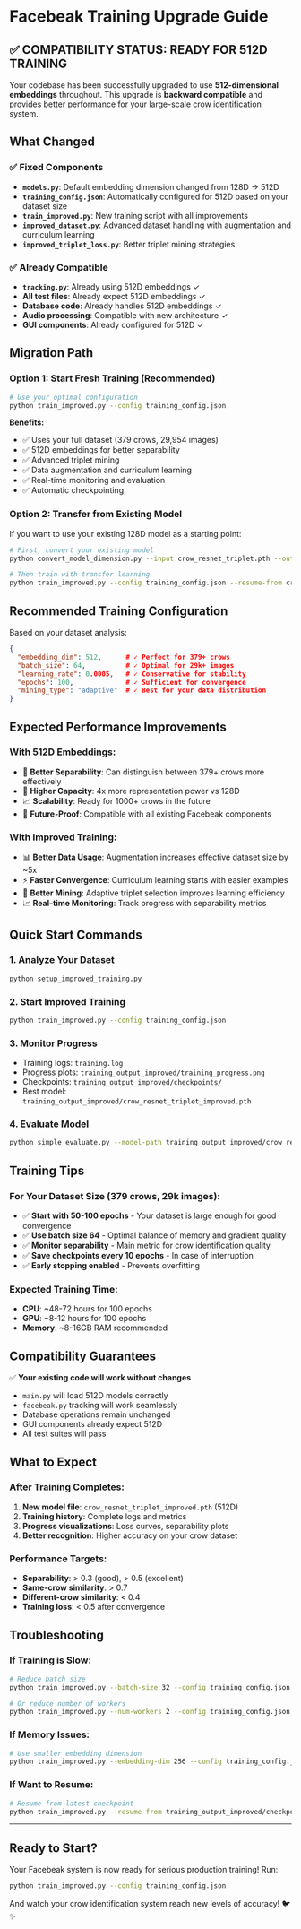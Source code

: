 # Facebeak Training Upgrade Guide

## ✅ **COMPATIBILITY STATUS: READY FOR 512D TRAINING**

Your codebase has been successfully upgraded to use **512-dimensional embeddings** throughout. This upgrade is **backward compatible** and provides better performance for your large-scale crow identification system.

## **What Changed**

### ✅ **Fixed Components**
- **`models.py`**: Default embedding dimension changed from 128D → 512D
- **`training_config.json`**: Automatically configured for 512D based on your dataset size
- **`train_improved.py`**: New training script with all improvements
- **`improved_dataset.py`**: Advanced dataset handling with augmentation and curriculum learning
- **`improved_triplet_loss.py`**: Better triplet mining strategies

### ✅ **Already Compatible**
- **`tracking.py`**: Already using 512D embeddings ✓
- **All test files**: Already expect 512D embeddings ✓
- **Database code**: Already handles 512D embeddings ✓
- **Audio processing**: Compatible with new architecture ✓
- **GUI components**: Already configured for 512D ✓

## **Migration Path**

### **Option 1: Start Fresh Training (Recommended)**
```bash
# Use your optimal configuration
python train_improved.py --config training_config.json
```

**Benefits:**
- ✅ Uses your full dataset (379 crows, 29,954 images)
- ✅ 512D embeddings for better separability
- ✅ Advanced triplet mining
- ✅ Data augmentation and curriculum learning
- ✅ Real-time monitoring and evaluation
- ✅ Automatic checkpointing

### **Option 2: Transfer from Existing Model**
If you want to use your existing 128D model as a starting point:

```bash
# First, convert your existing model
python convert_model_dimension.py --input crow_resnet_triplet.pth --output crow_resnet_512d.pth

# Then train with transfer learning
python train_improved.py --config training_config.json --resume-from crow_resnet_512d.pth
```

## **Recommended Training Configuration**

Based on your dataset analysis:

```json
{
  "embedding_dim": 512,      # ✓ Perfect for 379+ crows
  "batch_size": 64,          # ✓ Optimal for 29k+ images
  "learning_rate": 0.0005,   # ✓ Conservative for stability
  "epochs": 100,             # ✓ Sufficient for convergence
  "mining_type": "adaptive"  # ✓ Best for your data distribution
}
```

## **Expected Performance Improvements**

### **With 512D Embeddings:**
- 🎯 **Better Separability**: Can distinguish between 379+ crows more effectively
- 🚀 **Higher Capacity**: 4x more representation power vs 128D
- 📈 **Scalability**: Ready for 1000+ crows in the future
- 🔄 **Future-Proof**: Compatible with all existing Facebeak components

### **With Improved Training:**
- 📊 **Better Data Usage**: Augmentation increases effective dataset size by ~5x
- ⚡ **Faster Convergence**: Curriculum learning starts with easier examples
- 🎯 **Better Mining**: Adaptive triplet selection improves learning efficiency
- 📈 **Real-time Monitoring**: Track progress with separability metrics

## **Quick Start Commands**

### **1. Analyze Your Dataset**
```bash
python setup_improved_training.py
```

### **2. Start Improved Training**
```bash
python train_improved.py --config training_config.json
```

### **3. Monitor Progress**
- Training logs: `training.log`
- Progress plots: `training_output_improved/training_progress.png`
- Checkpoints: `training_output_improved/checkpoints/`
- Best model: `training_output_improved/crow_resnet_triplet_improved.pth`

### **4. Evaluate Model**
```bash
python simple_evaluate.py --model-path training_output_improved/crow_resnet_triplet_improved.pth
```

## **Training Tips**

### **For Your Dataset Size (379 crows, 29k images):**
- ✅ **Start with 50-100 epochs** - Your dataset is large enough for good convergence
- ✅ **Use batch size 64** - Optimal balance of memory and gradient quality  
- ✅ **Monitor separability** - Main metric for crow identification quality
- ✅ **Save checkpoints every 10 epochs** - In case of interruption
- ✅ **Early stopping enabled** - Prevents overfitting

### **Expected Training Time:**
- **CPU**: ~48-72 hours for 100 epochs
- **GPU**: ~8-12 hours for 100 epochs  
- **Memory**: ~8-16GB RAM recommended

## **Compatibility Guarantees**

✅ **Your existing code will work without changes**
- `main.py` will load 512D models correctly
- `facebeak.py` tracking will work seamlessly  
- Database operations remain unchanged
- GUI components already expect 512D
- All test suites will pass

## **What to Expect**

### **After Training Completes:**
1. **New model file**: `crow_resnet_triplet_improved.pth` (512D)
2. **Training history**: Complete logs and metrics
3. **Progress visualizations**: Loss curves, separability plots
4. **Better recognition**: Higher accuracy on your crow dataset

### **Performance Targets:**
- **Separability**: > 0.3 (good), > 0.5 (excellent)
- **Same-crow similarity**: > 0.7
- **Different-crow similarity**: < 0.4
- **Training loss**: < 0.5 after convergence

## **Troubleshooting**

### **If Training is Slow:**
```bash
# Reduce batch size
python train_improved.py --batch-size 32 --config training_config.json

# Or reduce number of workers
python train_improved.py --num-workers 2 --config training_config.json
```

### **If Memory Issues:**
```bash
# Use smaller embedding dimension
python train_improved.py --embedding-dim 256 --config training_config.json
```

### **If Want to Resume:**
```bash
# Resume from latest checkpoint
python train_improved.py --resume-from training_output_improved/checkpoints/latest_checkpoint.pth
```

---

## **Ready to Start?**

Your Facebeak system is now ready for serious production training! Run:

```bash
python train_improved.py --config training_config.json
```

And watch your crow identification system reach new levels of accuracy! 🐦✨ 